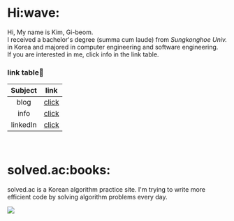 <h1>Hi:wave:</h1>
   
Hi, My name is Kim, Gi-beom.  
I received a bachelor's degree (summa cum laude) from *Sungkonghoe Univ.* in Korea and majored in computer engineering and software engineering.  
If you are interested in me, click info in the link table.   
   
   
<h3>link table🔗</h3>

|Subject|link|
|:--:|:--:|  
|blog|<a href="https://developnote.tistory.com/">click</a>|
|info|<a href="https://horaeng.notion.site/845d9aed48094697b9c71e521e45eb36">click</a>|
|linkedIn|[click](https://www.linkedin.com/in/beom3s/)|

<br>

<h1>solved.ac:books:</h1>

solved.ac is a Korean algorithm practice site. I'm trying to write more efficient code by solving algorithm problems every day.

 <img src="http://mazandi.herokuapp.com/api?handle=gibum1228&theme=cold"/>
